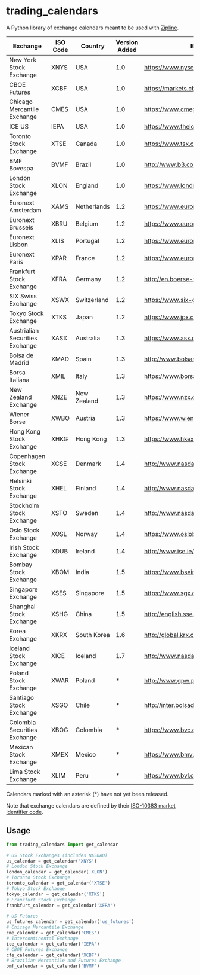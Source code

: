 # trading_calendars
A Python library of exchange calendars meant to be used with [Zipline](https://github.com/quantopian/zipline).

| Exchange                        | ISO Code | Country     | Version Added | Exchange Website (English)                                   |
| ------------------------------- | -------- | ----------- | ------------- | ------------------------------------------------------------ |
| New York Stock Exchange         | XNYS     | USA         | 1.0           | https://www.nyse.com/index                                   |
| CBOE Futures                    | XCBF     | USA         | 1.0           | https://markets.cboe.com/us/futures/overview/                |
| Chicago Mercantile Exchange     | CMES     | USA         | 1.0           | https://www.cmegroup.com/                                    |
| ICE US                          | IEPA     | USA         | 1.0           | https://www.theice.com/index                                 |
| Toronto Stock Exchange          | XTSE     | Canada      | 1.0           | https://www.tsx.com/                                         |
| BMF Bovespa                     | BVMF     | Brazil      | 1.0           | http://www.b3.com.br/en_us/                                  |
| London Stock Exchange           | XLON     | England     | 1.0           | https://www.londonstockexchange.com/home/homepage.htm        |
| Euronext Amsterdam              | XAMS     | Netherlands | 1.2           | https://www.euronext.com/en/regulation/amsterdam             |
| Euronext Brussels               | XBRU     | Belgium     | 1.2           | https://www.euronext.com/en/regulation/brussels              |
| Euronext Lisbon                 | XLIS     | Portugal    | 1.2           | https://www.euronext.com/en/regulation/lisbon                |
| Euronext Paris                  | XPAR     | France      | 1.2           | https://www.euronext.com/en/regulation/paris                 |
| Frankfurt Stock Exchange        | XFRA     | Germany     | 1.2           | http://en.boerse-frankfurt.de/                               |
| SIX Swiss Exchange              | XSWX     | Switzerland | 1.2           | https://www.six-group.com/exchanges/index.html               |
| Tokyo Stock Exchange            | XTKS     | Japan       | 1.2           | https://www.jpx.co.jp/english/                               |
| Austrialian Securities Exchange | XASX     | Australia   | 1.3           | https://www.asx.com.au/                                      |
| Bolsa de Madrid                 | XMAD     | Spain       | 1.3           | http://www.bolsamadrid.es/ing/aspx/Portada/Portada.aspx      |
| Borsa Italiana                  | XMIL     | Italy       | 1.3           | https://www.borsaitaliana.it/homepage/homepage.en.htm        |
| New Zealand Exchange            | XNZE     | New Zealand | 1.3           | https://www.nzx.com/                                         |
| Wiener Borse                    | XWBO     | Austria     | 1.3           | https://www.wienerborse.at/en/                               |
| Hong Kong Stock Exchange        | XHKG     | Hong Kong   | 1.3           | https://www.hkex.com.hk/?sc_lang=en                          |
| Copenhagen Stock Exchange       | XCSE     | Denmark     | 1.4           | http://www.nasdaqomxnordic.com/                              |
| Helsinki Stock Exchange         | XHEL     | Finland     | 1.4           | http://www.nasdaqomxnordic.com/                              |
| Stockholm Stock Exchange        | XSTO     | Sweden      | 1.4           | http://www.nasdaqomxnordic.com/                              |
| Oslo Stock Exchange             | XOSL     | Norway      | 1.4           | https://www.oslobors.no/ob_eng/                              |
| Irish Stock Exchange            | XDUB     | Ireland     | 1.4           | http://www.ise.ie/                                           |
| Bombay Stock Exchange           | XBOM     | India       | 1.5           | https://www.bseindia.com                                     |
| Singapore Exchange              | XSES     | Singapore   | 1.5           | https://www.sgx.com                                          |
| Shanghai Stock Exchange         | XSHG     | China       | 1.5           | http://english.sse.com.cn                                    |
| Korea Exchange                  | XKRX     | South Korea | 1.6           | http://global.krx.co.kr                                      |
| Iceland Stock Exchange          | XICE     | Iceland     | 1.7           | http://www.nasdaqomxnordic.com/                              |
| Poland Stock Exchange           | XWAR     | Poland      | *             | http://www.gpw.pl                                            |
| Santiago Stock Exchange         | XSGO     | Chile       | *             | http://inter.bolsadesantiago.com/sitios/en/Paginas/home.aspx |
| Colombia Securities Exchange    | XBOG     | Colombia    | *             | https://www.bvc.com.co/nueva/index_en.html                   |
| Mexican Stock Exchange          | XMEX     | Mexico      | *             | https://www.bmv.com.mx                                       |
| Lima Stock Exchange             | XLIM     | Peru        | *             | https://www.bvl.com.pe                                       |

Calendars marked with an asterisk (*) have not yet been released.

Note that exchange calendars are defined by their [ISO-10383 market identifier code](https://www.iso20022.org/10383/iso-10383-market-identifier-codes).

## Usage
```python
from trading_calendars import get_calendar

# US Stock Exchanges (includes NASDAQ)
us_calendar = get_calendar('XNYS')
# London Stock Exchange
london_calendar = get_calendar('XLON')
# Toronto Stock Exchange
toronto_calendar = get_calendar('XTSE')
# Tokyo Stock Exchange
tokyo_calendar = get_calendar('XTKS')
# Frankfurt Stock Exchange
frankfurt_calendar = get_calendar('XFRA')

# US Futures
us_futures_calendar = get_calendar('us_futures')
# Chicago Mercantile Exchange
cme_calendar = get_calendar('CMES')
# Intercontinental Exchange
ice_calendar = get_calendar('IEPA')
# CBOE Futures Exchange
cfe_calendar = get_calendar('XCBF')
# Brazilian Mercantile and Futures Exchange
bmf_calendar = get_calendar('BVMF')
```
